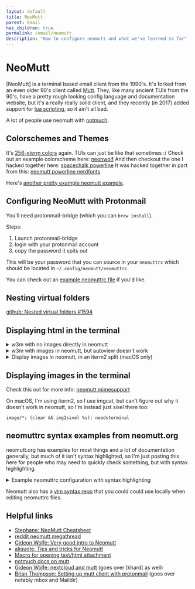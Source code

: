 ```yaml
---
layout: default
title: NeoMutt
parent: Email
has_children: true
permalink: /email/neomutt
description: "How to configure neomutt and what we've learned so far"
---
```


# NeoMutt
[NeoMutt] is a terminal based email client from the 1990's. It's forked from an even older 90's client called [Mutt](http://mutt.org). They, like many ancient TUIs from the 90's, have a pretty rough looking config language and documentation website, but it's a really really solid client, and they recently (in 2017) added support for [lua scripting], so it ain't all bad.

A lot of people use neomutt with [notmuch].

## Colorschemes and Themes
It's [256-xterm colors] again. TUIs can just be like that sometimes :/
Check out an example colorscheme here: [neonwolf]
And then checkout the one I hacked together here: [spacechalk powerline]
It was hacked together in part from this: [neomutt powerline nerdfonts]

Here's [another pretty example neomutt example].

## Configuring NeoMutt with Protonmail

You'll need protonmail-bridge (which you can `brew install`).

Steps:
1. Launch protonmail-bridge
2. login with your protonmail account
3. copy the password it spits out

This will be your password that you can source in your `neomuttrc` which should be located in `~/.config/neomutt/neomuttrc`.

You can check out an [example neomuttrc file](https://github.com/jessebot/dot_files/blob/main/.config/neomutt/neomuttrc) if you'd like.

## Nesting virtual folders

[github: Nested virtual folders #1594](https://github.com/neomutt/neomutt/issues/1594)

## Displaying html in the terminal

<details>
  <summary>w3m with no images directly in neomutt</summary>

  Create `~/.config/neomutt/mailcap` with this line:

  ```ini
  # I'm using sixel with w3m, but you could use any image renderer of your choice
  text/html; w3m -sixel -o auto_image=TRUE -o display_image=1 -T text/html %s; nametemplate=%s.html; needsterminal; copiousoutput
  ```

</details>

<details>
  <summary>w3m with images in neomutt, but autoview doesn't work</summary>

  Create `~/.config/neomutt/mailcap` with this line:

  ```ini
  # I'm using sixel with w3m, but you could use any image renderer of your choice
  text/html; w3m -sixel -o auto_image=TRUE -o display_image=1 -T text/html %s; nametemplate=%s.html; needsterminal; copiousoutput
  ```

</details>

<details>
  <summary>Display images in neomutt, in an iterm2 split (macOS only)</summary>

  This is a rat hole. TLDR; [neomutt does not support sixel] right now, so I
  decided to write some stuff to open w3m with sixel in an iterm2 split to
  avoid all the hassle.

  There's basically no way to easily and quickly view an attachment in my particular
  situation where I don't want to press as many keys, so I wrote a couple of things
  to help out, first of all, I created a new profile in iterm2 called minimal,
  and it runs this as the startup command:

  ```bash
  bash --noprofile --rcfile .bash_profile_minimal
  ```

  `.bash_profile_minimal` just sets up my default PATH and nothing else,
  so that I can still source homebrew installed applications such as w3m and sixel.

  Then I wrote a small script to open w3m in a iterm2 new split using that profile,
  and you can view it here (it's not terribly complicated, I wrote it in an or hour or so):
  [w3m-splits](https://github.com/jessebot/dot_files/blob/main/.local/bin/w3m-splits)


  Then I updated my mailcap file to have the following:

  ```mailcap
  # for displaying html files in a new split in iterm2 with w3m and sixel
  text/html; (clear && w3m-splits %s); nametemplate=%s.html
  ```

  I also ended updating my `~/.w3m/config` to have the following
  (that you can just hit q and it won't prompt for confirmation when quitting):

  ```bash
  confirm_qq false
  ```

  Finally, I needed a key map for this, because it still requires you to view the message, then view the attachments, then find the text/html mime type, and then select it. I found a neat little post on how to do this and implemented it like so:

  ```ini
  # Unbinds V from version (which just printed the version of neomutt)
  bind index,pager V  noop

  # quick html view macro; won't mark message as read for some reason :shrug:
  macro index,pager V "<view-attachments><search>html<enter><view-mailcap><exit><clear-flag>N"
  ```

  Now when I want to view an email from the index (list of mail in mutt), I just hit shift+v , and it opens a split in iterm2 with the rendered w3m email with images working via sixel. It takes maybe 2 full seconds to open an email in the split, but it has the images and it works and that's good enough for me on macOS right now.

  Currently looking at creating a homebrew tap for zathura to do it even faster though I still wanted to document this, in case people find this when searching, because there's surprisingly very little out there for this hyper specific issue.

</details>


## Displaying images in the terminal

Check this out for more info: [neomutt mimesupport](https://neomutt.org/guide/mimesupport)

On macOS, I'm using iterm2, so I use imgcat, but can't figure out why it
doesn't work in neomutt, so I'm instead just sixel there too:

```init
image/*; (clear && img2sixel %s); needsterminal
```

## neomuttrc syntax examples from neomutt.org

neomutt.org has examples for most things and a lot of documentation generally,
but much of it isn't syntax highlighted, so I'm just posting this here for people who may need to quickly check something, but with syntax highlighting.

<details>
  <summary>Example neomuttrc configuration with syntax highlighting</summary>

  ```conf
  # Example NeoMutt config file for the status-color feature.

  # The 'status-color' feature allows you to theme different parts of
  # the status bar (also when it's used by the index).

  # For the examples below, set some defaults
  set status_format='-%r-NeoMutt: %f [Msgs:%?M?%M/?%m%?n? New:%n?%?o? Old:%o?%?d? Del:%d?%?F? \
  Flag:%F?%?t? Tag:%t?%?p? Post:%p?%?b? Inc:%b?%?l? %l?]---(%s/%S)-%>-(%P)---'
  set index_format='%4C %Z %{%b %d} %-15.15L (%?l?%4l&%4c?) %s'
  set use_threads=yes
  set sort=last-date-received
  set sort_aux=date

  # 'status color' can take up to 2 extra parameters
  # color status foreground background [ regex [ num ]]
  # 0 extra parameters
  # Set the default color for the entire status line
  color status blue white

  # 1 extra parameter
  # Set the color for a matching pattern
  # color status foreground background regex
  # Highlight New, Deleted, or Flagged emails
  color status brightred white '(New|Del|Flag):[0-9]+'

  # Highlight mailbox ordering if it's different from the default
  # First, highlight anything (*/*)
  color status brightred default '\([^)]+/[^)]+\)'

  # Then override the color for one specific case
  color status default default '\(threads/last-date-received\)'

  # 2 extra parameters
  # Set the color for the nth submatch of a pattern
  # color status foreground background regex num
  # Highlight the contents of the []s but not the [] themselves
  color status red default '\[([^]]+)\]' 1

  # The '1' refers to the first regex submatch, which is the inner
  # part in ()s
  # Highlight the mailbox
  color status brightwhite default 'NeoMutt: ([^ ]+)' 1
  # Search for 'NeoMutt: ' but only highlight what comes after it

  # vim: syntax=neomuttrc
  ```

</details>

Neomutt also has a [vim syntax repo](https://github.com/neomutt/syntax) that you could could use locally when editing neomuttrc files.

## Helpful links
- [Stephane: NeoMutt Cheatsheet](https://cheatsheets.stephane.plus/productivity/neomutt/)
- [reddit neomutt megathread](https://www.reddit.com/r/commandline/comments/fsm3sj/neomutt_config_megathread/)
- [Gideon Wolfe: Very good intro to Neomutt](https://gideonwolfe.com/posts/workflow/neomutt/intro/)
- [aliquote: Tips and tricks for Neomutt](https://aliquote.org/post/tipx-on-neomutt/)
- [Macro for opening text/html attachment](https://demu.red/blog/2017/11/neomutt-macro-opening-texthtml-attachment-from-the-index-view/)
- [notmuch docs on mutt](https://notmuchmail.org/notmuch-mutt/)
- [Gideon Wolfe: nextcloud and mutt](https://www.gideonwolfe.com/posts/sysadmin/nextcloud/nextcloudworkflow/#files) (goes over [khard] as well)
- [Brian Thompson: Setting up mutt client with protonmail](https://brian-thompson.medium.com/setting-up-the-mutt-mail-client-with-protonmail-49c042486b3) (goes over notably mbox and Maildir)

[256-xterm colors]: (https://www.ditig.com/256-colors-cheat-sheet)
[neonwolf]: https://gitlab.com/h3xx/mutt-colors-neonwolf
[spacechalk powerline]: https://github.com/jessebot/dot_files/blob/main/.config/neomutt/themes
[neomutt powerline nerdfonts]: https://github.com/sheoak/neomutt-powerline-nerdfonts
[lua scripting]: https://neomutt.org/2017/04/29/lua#algolia:p:nth-of-type(8)
[neomutt does not support sixel]: https://github.com/neomutt/neomutt/issues/471

[another pretty example neomutt example]: https://imgur.com/a/7yZbPrs
[notmuch]: https://notmuchmail.org/
[kard]: https://github.com/lucc/khard
